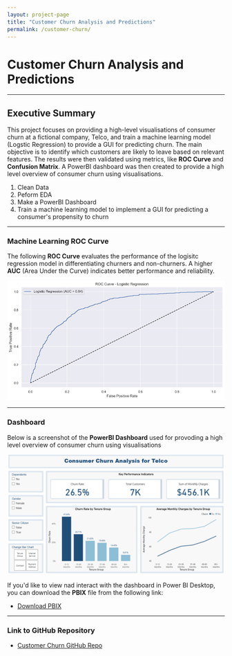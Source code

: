 ```yaml
---
layout: project-page
title: "Customer Churn Analysis and Predictions"
permalink: /customer-churn/
---
```



# Customer Churn Analysis and Predictions

---


## Executive Summary
This project focuses on providing a high-level visualisations of consumer churn at a fictional company, Telco, and train a machine learning model (Logstic Regression) to provide a GUI for predicting churn.
The main objective is to identify which customers are likely to leave based on relevant features. The results were then validated using metrics, like **ROC Curve** and **Confusion Matrix**.
A PowerBI dashboard was then created to provide a high level overview of consumer churn using visualisations. 

1. Clean Data
2. Peform EDA
3. Make a PowerBI Dashboard
4. Train a machine learning model to implement a GUI for predicting a consumer's propensity to churn

---

### Machine Learning ROC Curve 

The following **ROC Curve** evaluates the performance of the logisitc regression model in differentiating churners and non-churners. A higher **AUC** (Area Under the Curve) indicates better performance and reliability.

![ROC Curve](assets/ROC_Curve.png)

---

### Dashboard

Below is a screenshot of the **PowerBI Dashboard** used for provoding a high level overview of consumer churn using visualisations 

![Dashboard Screenshot](assets/Dashboard.png)


If you'd like to view nad interact with the dashboard in Power BI Desktop, you can download the **PBIX** file from the following link:

- [Download PBIX](https://github.com/AyoubGutin/Customer-Churn/blob/main/CustomerChurnReport.pbix)


---

### Link to GitHub Repository
- [Customer Churn GitHub Repo](https://github.com/AyoubGutin/Customer-Churn)
